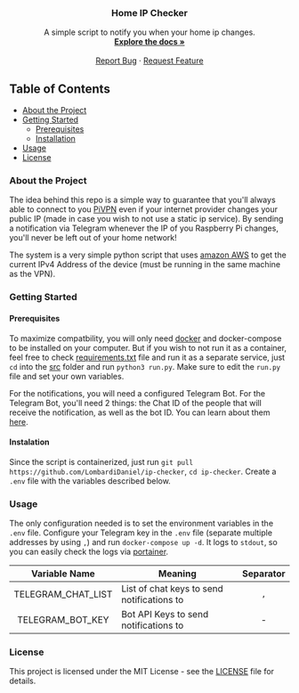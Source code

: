 <!-- PROJECT LOGO -->

<br />
<p align="center">
  <!-- <a href="LOGO.png">
    <img src="LOGO.png" alt="Logo" width="230" height="auto">
  </a> -->

  <h3 align="center">Home IP Checker</h3>

  <p align="center">
    A simple script to notify you when your home ip changes.
    <br />
    <a href="https://github.com/LombardiDaniel/ip-checker"><strong>Explore the docs »</strong></a>
    <br />
    <br />
    <a href="https://github.com/LombardiDaniel/ip-checker/issues">Report Bug</a>
    ·
    <a href="https://github.com/LombardiDaniel/ip-checker/issues">Request Feature</a>
  </p>
</p>

## Table of Contents

-   [About the Project](#about-the-project)
-   [Getting Started](#getting-started)
    -   [Prerequisites](#prerequisites)
    -   [Installation](#installation)
-   [Usage](#usage)
-   [License](#license)

### About the Project

The idea behind this repo is a simple way to guarantee that you'll always able to connect to you [PiVPN](https://www.pivpn.io) even if your internet provider changes your public IP (made in case you wish to not use a static ip service). By sending a notification via Telegram whenever the IP of you Raspberry Pi changes, you'll never be left out of your home network!

The system is a very simple python script that uses [amazon AWS](https://checkip.amazonaws.com) to get the current IPv4 Address of the device (must be running in the same machine as the VPN).

### Getting Started

#### Prerequisites

To maximize compatbility, you will only need [docker](https://www.docker.com/) and docker-compose to be installed on your computer. But if you wish to not run it as a container, feel free to check [requirements.txt](requirements.txt) file and run it as a separate service, just `cd` into the [src](/src) folder and run `python3 run.py`. Make sure to edit the `run.py` file and set your own variables.

For the notifications, you will need a configured Telegram Bot. For the Telegram Bot, you'll need 2 things: the Chat ID of the people that will receive the notification, as well as the bot ID. You can learn about them [here](https://core.telegram.org/bots).

#### Instalation

Since the script is containerized, just run `git pull https://github.com/LombardiDaniel/ip-checker`, `cd ip-checker`. Create a `.env` file with the variables described below.

### Usage

The only configuration needed is to set the environment variables in the `.env` file. Configure your Telegram key in the `.env` file (separate multiple addresses by using `,`) and run `docker-compose up -d`. It logs to `stdout`, so you can easily check the logs via [portainer](https://www.portainer.io).

|    Variable Name   | Meaning                                    | Separator |
| :----------------: | ------------------------------------------ | :-------: |
| TELEGRAM_CHAT_LIST | List of chat keys to send notifications to |    `,`    |
|  TELEGRAM_BOT_KEY  | Bot API  Keys to send notifications to     |     -     |

### License

This project is licensed under the MIT License - see the [LICENSE](LICENSE) file for details.
